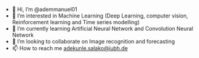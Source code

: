 - 👋 Hi, I’m @ademmanuel01
- 👀 I’m interested in Machine Learning (Deep Learning, computer vision, Reinforcement learning and Time series modelling)
- 🌱 I’m currently learning Artificial Neural Network and Convolution Neural Network
- 💞️ I’m looking to collaborate on Image recognition and forecasting 
- 📫 How to reach me adekunle.salako@iubh.de

<!---
ademmanuel01/ademmanuel01 is a ✨ special ✨ repository because its `README.md` (this file) appears on your GitHub profile.
You can click the Preview link to take a look at your changes.
--->
